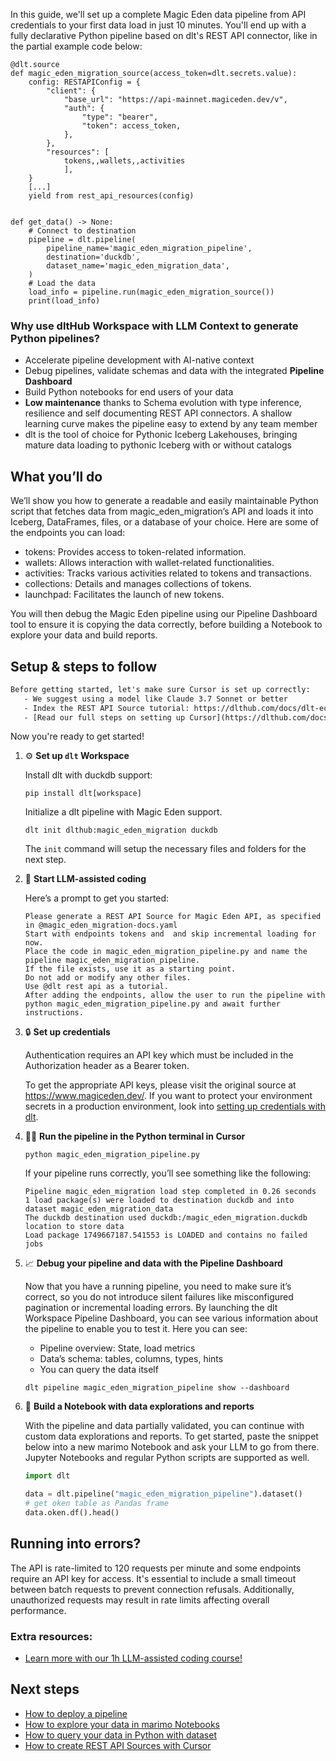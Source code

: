 In this guide, we'll set up a complete Magic Eden data pipeline from API credentials to your first data load in just 10 minutes. You'll end up with a fully declarative Python pipeline based on dlt's REST API connector, like in the partial example code below:

```python-outcome
@dlt.source
def magic_eden_migration_source(access_token=dlt.secrets.value):
    config: RESTAPIConfig = {
        "client": {
            "base_url": "https://api-mainnet.magiceden.dev/v",
            "auth": {
                "type": "bearer",
                "token": access_token,
            },
        },
        "resources": [
            tokens,,wallets,,activities
            ],
    }
    [...]
    yield from rest_api_resources(config)


def get_data() -> None:
    # Connect to destination
    pipeline = dlt.pipeline(
        pipeline_name='magic_eden_migration_pipeline',
        destination='duckdb',
        dataset_name='magic_eden_migration_data', 
    )
    # Load the data
    load_info = pipeline.run(magic_eden_migration_source())
    print(load_info) 
```

### Why use dltHub Workspace with LLM Context to generate Python pipelines?

- Accelerate pipeline development with AI-native context
- Debug pipelines, validate schemas and data with the integrated **Pipeline Dashboard**
- Build Python notebooks for end users of your data
- **Low maintenance** thanks to Schema evolution with type inference, resilience and self documenting REST API connectors. A shallow learning curve makes the pipeline easy to extend by any team member
- dlt is the tool of choice for Pythonic Iceberg Lakehouses, bringing mature data loading to pythonic Iceberg with or without catalogs

## What you’ll do

We’ll show you how to generate a readable and easily maintainable Python script that fetches data from magic_eden_migration’s API and loads it into Iceberg, DataFrames, files, or a database of your choice. Here are some of the endpoints you can load:

- tokens: Provides access to token-related information.
- wallets: Allows interaction with wallet-related functionalities.
- activities: Tracks various activities related to tokens and transactions.
- collections: Details and manages collections of tokens.
- launchpad: Facilitates the launch of new tokens.

You will then debug the Magic Eden pipeline using our Pipeline Dashboard tool to ensure it is copying the data correctly, before building a Notebook to explore your data and build reports.

## Setup & steps to follow

```default
Before getting started, let's make sure Cursor is set up correctly:
   - We suggest using a model like Claude 3.7 Sonnet or better
   - Index the REST API Source tutorial: https://dlthub.com/docs/dlt-ecosystem/verified-sources/rest_api/ and add it to context as **@dlt rest api**
   - [Read our full steps on setting up Cursor](https://dlthub.com/docs/dlt-ecosystem/llm-tooling/cursor-restapi#23-configuring-cursor-with-documentation)
```

Now you're ready to get started!

1. ⚙️ **Set up `dlt` Workspace**
    
    Install dlt with duckdb support:
    ```shell
    pip install dlt[workspace]
    ```

    Initialize a dlt pipeline with Magic Eden support.
    ```shell
    dlt init dlthub:magic_eden_migration duckdb
    ```

    The `init` command will setup the necessary files and folders for the next step.
    
2. 🤠 **Start LLM-assisted coding**
    
    Here’s a prompt to get you started:
    
    ```prompt
    Please generate a REST API Source for Magic Eden API, as specified in @magic_eden_migration-docs.yaml 
    Start with endpoints tokens and  and skip incremental loading for now. 
    Place the code in magic_eden_migration_pipeline.py and name the pipeline magic_eden_migration_pipeline. 
    If the file exists, use it as a starting point. 
    Do not add or modify any other files. 
    Use @dlt rest api as a tutorial. 
    After adding the endpoints, allow the user to run the pipeline with python magic_eden_migration_pipeline.py and await further instructions.
    ```

    
3. 🔒 **Set up credentials** 
    
    Authentication requires an API key which must be included in the Authorization header as a Bearer token.
    
    To get the appropriate API keys, please visit the original source at https://www.magiceden.dev/.
    If you want to protect your environment secrets in a production environment, look into [setting up credentials with dlt](https://dlthub.com/docs/walkthroughs/add_credentials).
    
4. 🏃‍♀️ **Run the pipeline in the Python terminal in Cursor**
    
    ```shell
    python magic_eden_migration_pipeline.py
    ```
    
    If your pipeline runs correctly, you’ll see something like the following:
    
    ```shell
    Pipeline magic_eden_migration load step completed in 0.26 seconds
    1 load package(s) were loaded to destination duckdb and into dataset magic_eden_migration_data
    The duckdb destination used duckdb:/magic_eden_migration.duckdb location to store data
    Load package 1749667187.541553 is LOADED and contains no failed jobs
    ```
    
5. 📈 **Debug your pipeline and data with the Pipeline Dashboard**

    Now that you have a running pipeline, you need to make sure it’s correct, so you do not introduce silent failures like misconfigured pagination or incremental loading errors. By launching the dlt Workspace Pipeline Dashboard, you can see various information about the pipeline to enable you to test it. Here you can see:
    - Pipeline overview: State, load metrics
    - Data’s schema: tables, columns, types, hints
    - You can query the data itself
    
    ```shell
    dlt pipeline magic_eden_migration_pipeline show --dashboard
    ```
    
6. 🐍 **Build a Notebook with data explorations and reports**

    With the pipeline and data partially validated, you can continue with custom data explorations and reports. To get started, paste the snippet below into a new marimo Notebook and ask your LLM to go from there. Jupyter Notebooks and regular Python scripts are supported as well.

    
    ```python
    import dlt

   data = dlt.pipeline("magic_eden_migration_pipeline").dataset()
   # get oken table as Pandas frame
   data.oken.df().head()
    ```

## Running into errors?

The API is rate-limited to 120 requests per minute and some endpoints require an API key for access. It's essential to include a small timeout between batch requests to prevent connection refusals. Additionally, unauthorized requests may result in rate limits affecting overall performance.

### Extra resources:

- [Learn more with our 1h LLM-assisted coding course!](https://www.youtube.com/watch?v=GGid70rnJuM)

## Next steps

- [How to deploy a pipeline](https://dlthub.com/docs/walkthroughs/deploy-a-pipeline)
- [How to explore your data in marimo Notebooks](https://dlthub.com/docs/general-usage/dataset-access/marimo)
- [How to query your data in Python with dataset](https://dlthub.com/docs/general-usage/dataset-access/dataset)
- [How to create REST API Sources with Cursor](https://dlthub.com/docs/dlt-ecosystem/llm-tooling/cursor-restapi)